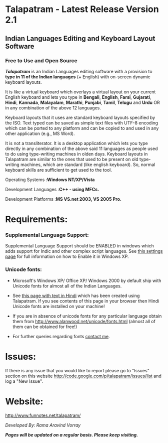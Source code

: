 # Talapatram - Latest Release Version 2.1 #
## Indian Languages Editing and Keyboard Layout Software ##
### Free to Use and Open Source ###

**_Talapatram_** is an Indian Languages editing software with a provision to **type in 11 of the Indian languages** (+ English) with on-screen dynamic keyboard layouts.

It is like a virtual keyboard which overlays a virtual layout on your current English keyboard and lets you type in **Bengali**, **English**, **Farsi**, **Gujarati**, **Hindi**, **Kannada**, **Malayalam**, **Marathi**, **Punjabi**, **Tamil**, **Telugu** and **Urdu** OR in any combination of the above 12 languages.

Keyboard layouts that it uses are standard keyboard layouts specified by the ISO. Text typed can be saved as simple text files with UTF-8 encoding which can be ported to any platform and can be copied to and used in any other application (e.g., MS Word).

It is not a transliterator. It is a desktop application which lets you type directly in any combination of the above said 11 languages as people used to do using type-writing machines in olden days. Keyboard layouts in Talapatram are similar to the ones that used to be present on old type-writing machines, which are standard (like english keyboard). So, normal keyboard skills are sufficient to get used to the tool.

Operating Systems     :**Windows NT/XP/Vista**

Development Languages :**C++ - using MFCs.**

Development Platforms :**MS VS.net 2003, VS 2005 Pro.**

# Requirements: #

### Supplemental Language Support: ###

Supplemental Language Support should be ENABLED in windows which adds support for Indic and other complex script languages. See [this settings page](http://www.funnotes.net/talapatram/langsup.html) for full information on how to Enable it in Windows XP.

### Unicode fonts: ###

  * Microsoft's Windows XP/ Office XP/ Windows 2000 by default ship with Unicode fonts for almost all of the Indian Languages.

  * See [this page with text in Hindi](http://www.funnotes.net/tofpages/TopicOfFortnight.php?tofTpcFl=topicoffortnight40) which has been created using Talapatram. If you see contents of this page in your browser then Hindi Unicode fonts are installed on your machine!

  * If you are in absence of unicode fonts for any particular language obtain them from http://www.alanwood.net/unicode/fonts.html (almost all of them can be obtained for free!)

  * For further queries regarding fonts [contact me](http://www.funnotes.net/talapatram/contact.html).

# Issues: #

If there is any issue that you would like to report please go to "Issues" section on this website http://code.google.com/p/talapatram/issues/list and log a "New Issue".

# Website: #

http://www.funnotes.net/talapatram/

_Developed By: Rama Aravind Vorray_

**_Pages will be updated on a regular basis. Please keep visiting._**